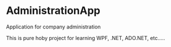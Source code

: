 # AdministrationApp
Application for company administration

This is pure hoby project for learning WPF, .NET, ADO.NET, etc.....

